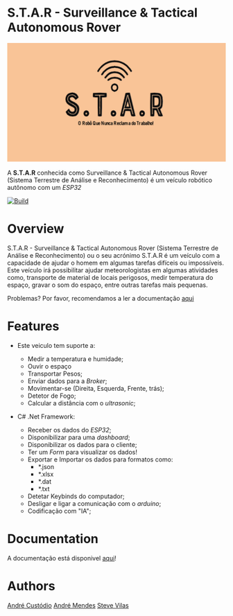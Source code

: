 # S.T.A.R - Surveillance & Tactical Autonomous Rover

[![Build](https://raw.githubusercontent.com/AndreZila01/S.T.A.R/refs/heads/main/Resource/Logo_App.jpg)](https://www.linkedin.com/feed/update/urn:li:ugcPost:7334239248394416128/)

A **S.T.A.R** conhecida como Surveillance & Tactical Autonomous Rover (Sistema Terrestre de Análise e Reconhecimento) é um veículo robótico autônomo com um _ESP32_



[![Build](https://www.buymeacoffee.com/assets/img/custom_images/yellow_img.png)](https://youtu.be/zL19uMsnpSU)

# Overview

S.T.A.R - Surveillance & Tactical Autonomous Rover (Sistema Terrestre de Análise e Reconhecimento) ou o seu acrónimo S.T.A.R é um veículo com a capacidade de ajudar o homem em algumas tarefas difíceis ou impossíveis. Este veículo irá possibilitar ajudar meteorologistas em algumas atividades como, transporte de material de locais perigosos, medir temperatura do espaço, gravar o som do espaço, entre outras tarefas mais pequenas.

Problemas? Por favor, recomendamos a ler a documentação [aqui](https://www.youtube.com/watch?v=TlWkw2_o1TI)

# Features

* Este veiculo tem suporte a:
    * Medir a temperatura e humidade;
    * Ouvir o espaço
    * Transportar Pesos;
    * Enviar dados para a _Broker_;
    * Movimentar-se (Direita, Esquerda, Frente, trás);
    * Detetor de Fogo;
    * Calcular a distância com o _ultrasonic_;

* C# .Net Framework:
    * Receber os dados do _ESP32_;
    * Disponibilizar para uma _dashboard_;
    * Disponibilizar os dados para o cliente;
    * Ter um _Form_ para visualizar os dados!
    * Exportar e Importar os dados para formatos como:
       * *.json
       * *.xlsx
       * *.dat
       * *.txt
    * Detetar Keybinds do computador;
    * Desligar e ligar a comunicação com o _arduino_;
    * Codificação com "IA";
    
# Documentation

A documentação está disponivel [aqui](https://github.com/AndreZila01/S.T.A.R/blob/main/Resource/Relatorio%20-%20STAR%20-%203.pdf)!

# Authors

[André Custódio](https://www.instagram.com/andrezila1/)
[André Mendes](https://www.instagram.com/andre_gomes_7/)
[Steve Vilas](https://x.com/Trasmiter)

